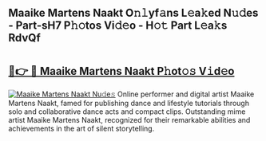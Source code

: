 ## Maaike Martens Naakt O𝚗𝚕yf𝚊ns L𝚎a𝚔ed N𝚞𝚍es - Part-sH7 P𝚑𝚘tos Vi𝚍𝚎o - H𝚘𝚝 Part L𝚎a𝚔s RdvQf

# <h2><a href="http://kfewen.oniu.top/?m=Maaike+Martens+Naakt">🔗👉 🔴 Maaike Martens Naakt P𝚑ot𝚘𝚜 V𝚒d𝚎o</a></h2>

[![Maaike Martens Naakt Nu𝚍e𝚜](https://i.imgur.com/0qMVB7G.gif)](http://kfewen.oniu.top/?m=Maaike+Martens+Naakt)
Online performer and digital artist Maaike Martens Naakt, famed for publishing dance and lifestyle tutorials through solo and collaborative dance acts and compact clips. Outstanding mime artist Maaike Martens Naakt, recognized for their remarkable abilities and achievements in the art of silent storytelling.  
